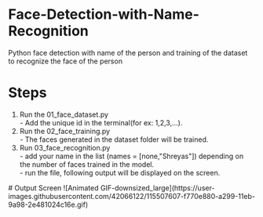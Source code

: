 # Face-Detection-with-Name-Recognition
Python face detection with name of the person and training of the dataset to recognize the face of the person
# Steps
<ol>
  <li>Run the 01_face_dataset.py</li>
  - Add the unique id in the terminal(for ex: 1,2,3,...).<br>
  <li>Run the 02_face_training.py</li>
  - The faces generated in the dataset folder will be trained.<br>
  <li>Run 03_face_recognition.py</li>
  - add your name in the list (names = [none,"Shreyas"]) depending on the number of faces trained in the model.<br>
  - run the file, following output will be displayed on the screen.<br>
</ol>
# Output Screen
![Animated GIF-downsized_large](https://user-images.githubusercontent.com/42066122/115507607-f770e880-a299-11eb-9a98-2e481024c16e.gif)


